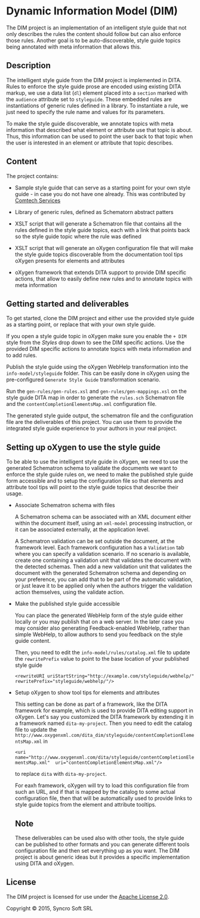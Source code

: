 Dynamic Information Model (DIM)
===============================

The DIM project is an implementation of an intelligent style guide that not only
describes the rules the content should follow but can also enforce those rules. 
Another goal is to be auto-discoverable, style guide topics being annotated with
meta information that allows this.

Description
-----------

The intelligent style guide from the DIM project is implemented in DITA. Rules 
to enforce the style guide prose are encoded using existing DITA markup, we use
a data list (`dl`) element placed into a `section` marked with the `audience` 
attribute set to `styleguide`.
These embedded rules are instantiations of generic rules defined in a library. 
To instantiate a rule, we just need to specify the rule name and values for its
parameters.  

To make the style guide discoverable, we annotate topics with meta information 
that described what element or attribute use that topic is about. Thus, this 
information can be used to point the user back to that topic when the user is
interested in an element or attribute that topic describes.   

Content
-------

The project contains: 

* Sample style guide that can serve as a starting point for
your own style guide - in case you do not have one already. This was contributed
by [Comtech Services](http://www.comtech-serv.com) 

* Library of generic rules, defined as Schematorn abstract patters

* XSLT script that will generate a Schematron file that contains all the rules 
defined in the style guide topics, each with a link that points back so the 
style guide topic where the rule was defined
   
* XSLT script that will generate an oXygen configuration file that will make the
style guide topics discoverable from the documentation tool tips oXygen presents
for elements and attributes

* oXygen framework that extends DITA support to provide DIM specific actions, 
that allow to easily define new rules and to annotate topics with meta 
information

Getting started and deliverables
--------------------------------

To get started, clone the DIM project and either use the provided style guide as 
a starting point, or replace that with your own style guide.

If you open a style guide topic in oXygen make sure you enable the `+ DIM` style 
from the *Styles* drop down to see the DIM specific actions. Use the provided 
DIM specific actions to annotate topics with meta information and to add rules.
 
Publish the style guide using the oXygen WebHelp transformation into the 
`info-model/styleguide` folder. This can be easily done in oXygen using the 
pre-configured `Generate Style Guide` transformation scenario.

Run the `gen-rules/gen-rules.xsl` and `gen-rules/gen-mappings.xsl` on the style
guide DITA map in order to generate the `rules.sch` Schematron file and the 
`contentCompletionElementsMap.xml` configuration file.

The generated style guide output, the schematron file and the configuration file
are the deliverables of this project. You can use them to provide the integrated
style guide experience to your authors in your real project.

Setting up oXygen to use the style guide
----------------------------------------
To be able to use the intelligent style guide in oXygen, we need to use the 
generated Schematron schema to validate the documents we want to enforce the 
style guide rules on, we need to make the published style guide form accessible 
and to setup the configuration file so that elements and attribute tool tips 
will point to the style guide topics that describe their usage. 

*   Associate Schematron schema with files
    
    A Schematron schema can be associated with an XML document either within the 
    document itself, using an `xml-model` processing instruction, or it can be 
    associated externally, at the application level.
    
    A Schematron validation can be set outside the document, at the framework 
    level. Each framework configuration has a `Validation` tab where you can 
    specify a validation scenario. If no scenario is available, create one 
    containing a validation unit that validates the document with the detected 
    schemas. Then add a new validation unit that validates the document with the
    generated Schematron schema and depending on your preference, you can add 
    that to be part of the automatic validation, or just leave it to be applied
    only when the authors trigger the validation action themselves, using the 
    validate action.

*   Make the published style guide accessible
    
    You can place the generated WebHelp form of the style guide either locally 
    or you may publish that on a web server. In the later case you may consider
    also generating Feedback-enabled WebHelp, rather than simple WebHelp, to
    allow authors to send you feedback on the style guide content.
    
    Then, you need to edit the `info-model/rules/catalog.xml` file to update the
    `rewritePrefix` value to point to the base location of your published style 
    guide
    
    `<rewriteURI uriStartString="http://example.com/styleguide/webhelp/" 
    rewritePrefix="styleguide/webhelp/"/>`
    
*   Setup oXygen to show tool tips for elements and attributes
    
    This setting can be done as part of a framework, like the DITA framework for
    example, which is used to provide DITA editing support in oXygen. Let's say 
    you customized the DITA framework by extending it in a framework named
    `dita-my-project`. Then you need to edit the catalog file to update the 
    `http://www.oxygenxml.com/dita_dim/styleguide/contentCompletionElementsMap.xml`
    in    
    
    `<uri name="http://www.oxygenxml.com/dita/styleguide/contentCompletionElementsMap.xml" 
    uri="contentCompletionElementsMap.xml"/>`

    to replace `dita` with `dita-my-project`.
    
    For eaxh framework, oXygen will try to load this configuration file from 
    such an URL, and if that is mapped by the catalog to some actual 
    configuration file, then that will be automatically used to provide links to
    style guide topics from the element and attribute tooltips. 

    Note
    --
    These deliverables can be used also with other tools, the style guide can be 
    published to other formats and you can generate different tools 
    configuration file and then set everything up as you want. The DIM project 
    is about generic ideas but it provides a specific implementation using DITA
    and oXygen. 

License
-------

The DIM project is licensed for use under the 
[Apache License 2.0](http://www.apache.org/licenses/LICENSE-2.0).

Copyright © 2015, Syncro Soft SRL 





 



